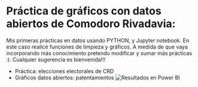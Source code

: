 # Práctica de gráficos con datos abiertos de Comodoro Rivadavia:
Mis primeras prácticas en datos usando PYTHON, y Jupyter notebook. En este caso realicé funciones de limpieza y gráficos. 
A medida de que vaya incorporando más conocimiento pretendo modificar y sumar más prácticas :).
Cualquier sugerencia es bienvenida!!! 
- Práctica: elecciones electorales de CRD
- Gráficos datos abiertos: patentamientos
![Resultados en Power BI](https://user-images.githubusercontent.com/80054717/175049542-1e00ce9a-c1e5-4abe-a3df-6e4092a62c82.png)
